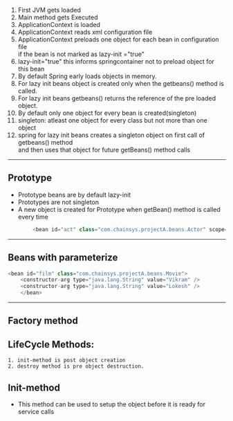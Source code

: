   1. First  JVM  gets  loaded  
  1. Main  method  gets  Executed  
  1. ApplicationContext  is  loaded  
  1. ApplicationContext  reads  xml  configuration  file  
  1. ApplicationContext  preloads  one  object  for  each  bean  in  configuration  file  
            if the bean is not marked as lazy-init ="true"
  1. lazy-init="true"  this  informs  springcontainer  not  to  preload  object  for  this  bean  
  1. By  default  Spring  early  loads  objects  in  memory.   
  1. For  lazy  init  beans  object  is  created  only  when  the  getbeans()  method  is  called.   
  1. For  lazy  init  beans  getbeans()  returns  the  reference  of  the  pre  loaded  object.  
  1. By  default  only  one  object  for  every  bean  is  created(singleton)  
  1. singleton:  atleast  one  object  for  every  class  but  not  more  than  one  object  
  1. spring  for  lazy  init  beans  creates  a  singleton  object  on  first  call  of  getbeans()  method  
  and  then  uses  that  object  for  future  getBeans()  method  calls  
  
---
  
## Prototype  
 - Prototype beans are by default lazy-init  
 - Prototypes are not singleton  
 - A new object is created for Prototype when getBean() method is called every time  
  
```java
		<bean id="act" class="com.chainsys.projectA.beans.Actor" scope="prototype"></bean>	
```
---
## Beans with parameterize

```java
<bean id="film" class="com.chainsys.projectA.beans.Movie">
  	<constructor-arg type="java.lang.String" value="Vikram" />
  	<constructor-arg type="java.lang.String" value="Lokesh" />
  	</bean>
```

---
## Factory method

## LifeCycle Methods:
	1. init-method is post object creation
	2. destroy method is pre object destruction.
## Init-method

 - This method can be used to setup the object before it is ready for service calls